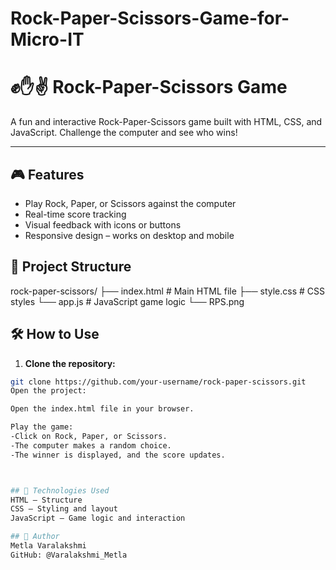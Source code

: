 # Rock-Paper-Scissors-Game-for-Micro-IT
# ✊✋✌️ Rock-Paper-Scissors Game

A fun and interactive Rock-Paper-Scissors game built with HTML, CSS, and JavaScript. Challenge the computer and see who wins!

---

## 🎮 Features

- Play Rock, Paper, or Scissors against the computer
- Real-time score tracking
- Visual feedback with icons or buttons
- Responsive design – works on desktop and mobile

 ## 📁 Project Structure
 rock-paper-scissors/
├── index.html # Main HTML file
├── style.css # CSS styles
└── app.js # JavaScript game logic
└── RPS.png

## 🛠️ How to Use

1. **Clone the repository:**
```bash
git clone https://github.com/your-username/rock-paper-scissors.git
Open the project:

Open the index.html file in your browser.

Play the game:
-Click on Rock, Paper, or Scissors.
-The computer makes a random choice.
-The winner is displayed, and the score updates.



## 🧰 Technologies Used
HTML – Structure
CSS – Styling and layout
JavaScript – Game logic and interaction

## 👤 Author
Metla Varalakshmi
GitHub: @Varalakshmi_Metla
